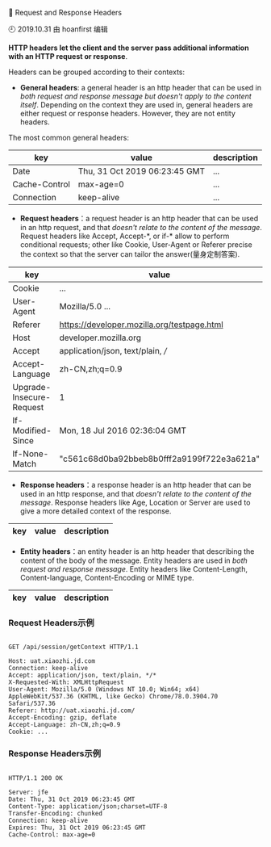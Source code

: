 🐾 Request and Response Headers

🕘 2019.10.31 由 hoanfirst 编辑

**HTTP headers let the client and the server pass additional information with an HTTP request or response**.

Headers can be grouped according to their contexts:

- **General headers**: a general header is an http header that can be used in *both request and response message but doesn't apply to the content itself*. Depending on the context they are used in, general headers are either request or response headers. However, they are not entity headers.

The most common general headers:

key|value|description|
--|--|--|
Date|Thu, 31 Oct 2019 06:23:45 GMT|...|
Cache-Control|max-age=0|...|
Connection|keep-alive|...|

- **Request headers**：a request header is an http header that can be used in an http request, and that *doesn't relate to the content of the message*. Request headers like Accept, Accept-\*, or if-\* allow to perform conditional requests; other like Cookie, User-Agent or Referer precise the context so that the server can tailor the answer(量身定制答案).

key|value|description|
--|--|--|
Cookie|...|...|
User-Agent|Mozilla/5.0 ...|
Referer|https://developer.mozilla.org/testpage.html|...|
Host|developer.mozilla.org|...|
Accept|application/json, text/plain, */*|...|
Accept-Language|zh-CN,zh;q=0.9|...|
Upgrade-Insecure-Request|1|...|
If-Modified-Since|Mon, 18 Jul 2016 02:36:04 GMT|...|
If-None-Match|"c561c68d0ba92bbeb8b0fff2a9199f722e3a621a"|...|

- **Response headers**：a response header is an http header that can be used in an http response, and that *doesn't relate to the content of the message*. Response headers like Age, Location or Server are used to give a more detailed context of the response.

key|value|description|
--|--|--|


- **Entity headers**：an entity header is an http header that describing the content of the body of the message. Entity headers are used in *both request and response message*. Entity headers like Content-Length, Content-language, Content-Encoding or MIME type.

key|value|description|
--|--|--|


### Request Headers示例

```

GET /api/session/getContext HTTP/1.1

Host: uat.xiaozhi.jd.com
Connection: keep-alive
Accept: application/json, text/plain, */*
X-Requested-With: XMLHttpRequest
User-Agent: Mozilla/5.0 (Windows NT 10.0; Win64; x64) AppleWebKit/537.36 (KHTML, like Gecko) Chrome/78.0.3904.70 Safari/537.36
Referer: http://uat.xiaozhi.jd.com/
Accept-Encoding: gzip, deflate
Accept-Language: zh-CN,zh;q=0.9
Cookie: ...

```


### Response Headers示例

```

HTTP/1.1 200 OK

Server: jfe
Date: Thu, 31 Oct 2019 06:23:45 GMT
Content-Type: application/json;charset=UTF-8
Transfer-Encoding: chunked
Connection: keep-alive
Expires: Thu, 31 Oct 2019 06:23:45 GMT
Cache-Control: max-age=0

```
